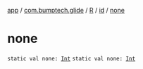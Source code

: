 [app](../../../index.md) / [com.bumptech.glide](../../index.md) / [R](../index.md) / [id](index.md) / [none](./none.md)

# none

`static val none: `[`Int`](https://kotlinlang.org/api/latest/jvm/stdlib/kotlin/-int/index.html)
`static val none: `[`Int`](https://kotlinlang.org/api/latest/jvm/stdlib/kotlin/-int/index.html)